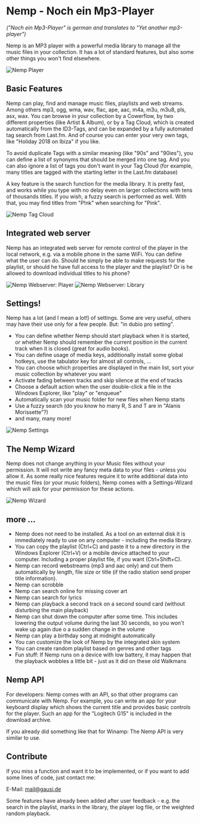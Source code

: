 # Nemp - Noch ein Mp3-Player
*("Noch ein Mp3-Player" is german and translates to "Yet another mp3-player")*

Nemp is an MP3 player with a powerful media library to manage all the music files in your collection. It has a lot of standard features, but also some other things you won't find elsewhere.

![Nemp Player](/Screenshots/MainPlayer-4-11.jpg)

## Basic Features

Nemp can play, find and manage music files, playlists and web streams. Among others mp3, ogg, wma, wav, flac, ape, aac, m4a, m3u, m3u8, pls, asx, wax. You can browse in your collection by a Cowerflow, by two different properties (like Artist & Album), or by a Tag Cloud, which is created automatically from the ID3-Tags, and can be expanded by a fully automated tag search from Last.fm. And of course you can enter your very own tags, like "Holiday 2018 on Ibiza" if you like.

To avoid duplicate Tags with a similar meaning (like "90s" and "90ies"), you can define a list of synonyms that should be merged into one tag. And you can also ignore a list of tags you don't want in your Tag Cloud (for example, many titles are tagged with the starting letter in the Last.fm database)

A key feature is the search function for the media library. It is pretty fast, and works while you type with no delay even on larger collections with tens of thousands titles. If you wish, a fuzzy search is performed as well. With that, you may find titles from "P!nk" when searching for "Pink".

![Nemp Tag Cloud](/Screenshots/MainPlayerTagCloud-4-11.jpg)

## Integrated web server

Nemp has an integrated web server for remote control of the player in the local network, e.g. via a mobile phone in the same WiFi. You can define what the user can do. Should he simply be able to make requests for the playlist, or should he have full access to the player and the playlist? Or is he allowed to download individual titles to his phone?

![Nemp Webserver: Player](/Screenshots/WebserverPlayer.jpg)
![Nemp Webserver: Library](/Screenshots/WebserverLibrary.jpg)

## Settings!
Nemp has a lot (and I mean a lot!) of settings. Some are very useful, others may have their use only for a few people. But: "in dubio pro setting". 
* You can define whether Nemp should start playback when it is started, or whether Nemp should remember the current position in the current track when it is closed (great for audio books).
* You can define usage of media keys, additionally install some global hotkeys, use the tabulator key for almost all controls, ...
* You can choose which properties are displayed in the main list, sort your music collection by whatever you want
* Activate fading between tracks and skip silence at the end of tracks
* Choose a default action when the user double-click a file in the Windows Explorer, like "play" or "enqueue"
* Automatically scan your music folder for new files when Nemp starts
* Use a fuzzy search (do you know ho many R, S and T are in "Alanis Morissette"?)
* and many, many more!

![Nemp Settings](/Screenshots/Settings.jpg)

## The Nemp Wizard
Nemp does not change anything in your Music files without your permission. It will not write any fancy meta data to your files - unless you allow it. As some really nice features require it to write additional data into the music files (or your music folders), Nemp comes with a Settings-Wizard which will ask for your permission for these actions.

![Nemp Wizard](/Screenshots/Wizard.jpg)

## more ...
* Nemp does not need to be installed. As a tool on an external disk it is immediately ready to use on any computer - including the media library.
* You can copy the playlist (Ctrl+C) and paste it to a new directory in the Windows Explorer (Ctrl+V) or a mobile device attached to your computer. Including a proper playlist file, if you want (Ctrl+Shift+C).
* Nemp can record webstreams (mp3 and aac only) and cut them automatically by length, file size or title (if the radio station send proper title information).
* Nemp can scrobble
* Nemp can search online for missing cover art
* Nemp can search for lyrics
* Nemp can playback a second track on a second sound card (without disturbing the main playback)
* Nemp can shut down the computer after some time. This includes lowering the output volume during the last 30 seconds, so you won't wake up again due o a sudden change in the volume
* Nemp can play a birthday song at midnight automatically 
* You can customize the look of Nemp by the integrated skin system
* You can create random playlist based on genres and other tags
* Fun stuff: If Nemp runs on a device with low battery, it may happen that the playback wobbles a little bit - just as it did on these old Walkmans

## Nemp API

For developers: Nemp comes with an API, so that other programs can communicate with Nemp. For example, you can write an app for your keyboard display which shows the current title and provides basic controls for the player. Such an app for the "Logitech G15" is included in the download archive.

If you already did something like that for Winamp: The Nemp API is very similar to use.

## Contribute
If you miss a function and want it to be implemented, or if you want to add some lines of code, just contact me: 

E-Mail: mail@gausi.de

Some features have already been added after user feedback - e.g. the search in the playlist, marks in the library, the player log file, or the weighted random playback.
